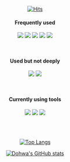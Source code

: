 <div align="center">

  [![Hits](https://hits.seeyoufarm.com/api/count/incr/badge.svg?url=https%3A%2F%2Fgithub.com%2FKangDohwa&count_bg=%2379C83D&title_bg=%23555555&icon=github.svg&icon_color=%23FFFFFF&title=hits&edge_flat=false)](https://hits.seeyoufarm.com)
  
  #### Frequently used

  <img src="https://img.shields.io/badge/JavaScript-F7DF1E?style=for-the-badge&logo=JavaScript&logoColor=FFFFFF"> <img src="https://img.shields.io/badge/React-61DAFB?style=for-the-badge&logo=React&logoColor=FFFFFF"> <img src="https://img.shields.io/badge/HTML5-E34F26?style=for-the-badge&logo=HTML5&logoColor=FFFFFF"> <img src="https://img.shields.io/badge/SCSS-1572B6?style=for-the-badge&logo=SASS&logoColor=FFFFFF"> <img src="https://img.shields.io/badge/Firebase-FFCA28?style=for-the-badge&logo=Firebase&logoColor=FFFFFF">
  
  <br/>
  
  #### Used but not deeply
  
  <img src="https://img.shields.io/badge/Python-3776AB?style=for-the-badge&logo=Python&logoColor=FFFFFF"> <img src="https://img.shields.io/badge/CSharp-239120?style=for-the-badge&logo=CSharp&logoColor=FFFFFF"> 
  
  <br/>
  
  #### Currently using tools
  
  <img src="https://img.shields.io/badge/VSC-007ACC?style=for-the-badge&logo=VisualStudioCode&logoColor=FFFFFF"> <img src="https://img.shields.io/badge/github-181717?style=for-the-badge&logo=github&logoColor=FFFFFF"> <img src="https://img.shields.io/badge/VS-5C2D91?style=for-the-badge&logo=VisualStudio&logoColor=FFFFFF"> 
  
  <br/>
  <br/>
  
  [![Top Langs](https://github-readme-stats.vercel.app/api/top-langs/?username=KangDohwa&layout=compact)](https://github.com/anuraghazra/github-readme-stats)
  
  [![Dohwa's GitHub stats](https://github-readme-stats.vercel.app/api?username=KangDohwa&show_icons=true&theme=radical)](https://github.com/anuraghazra/github-readme-stats)
  
</div>
<!---
KangDohwa/KangDohwa is a ✨ special ✨ repository because its `README.md` (this file) appears on your GitHub profile.
You can click the Preview link to take a look at your changes.
--->
